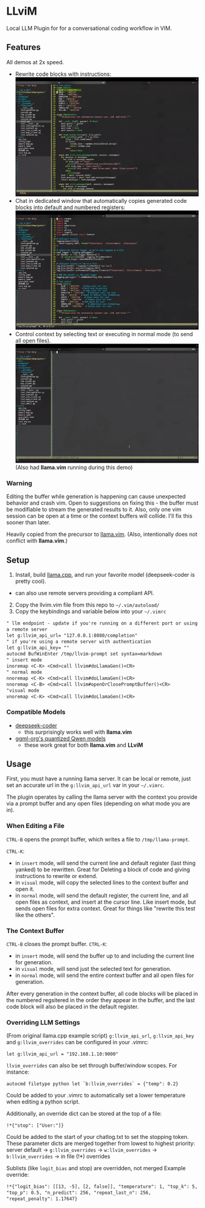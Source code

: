 # LLviM
Local LLM Plugin for for a conversational coding workflow in VIM.

## Features
All demos at 2x speed.

- Rewrite code blocks with instructions:
![file insert demo](static/file-insert.gif)
- Chat in dedicated window that automatically copies generated code blocks into default and numbered registers:
![buffer register demo](static/buffer-registers.gif)
- Control context by selecting text or executing in normal mode (to send all open files).
![buffer context demo](static/buffer-context.gif)
(Also had **llama.vim** running during this demo)

### Warning
Editing the buffer while generation is happening can cause unexpected behavior and crash vim. Open to suggestions on fixing this - the buffer must be modifiable to stream the generated results to it.
Also, only one vim session can be open at a time or the context buffers will collide. I'll fix this sooner than later.

Heavily copied from the precursor to [llama.vim](https://github.com/ggml-org/llama.vim).
(Also, intentionally does not conflict with **llama.vim**.)

## Setup
1. Install, build [llama.cpp](https://github.com/ggerganov/llama.cpp?tab=readme-ov-file#building-the-project), and run your favorite model (deepseek-coder is pretty cool).
  - can also use remote servers providing a compliant API.
2. Copy the llvim.vim file from this repo to `~/.vim/autoload/`
3. Copy the keybindings and variable below into your `~/.vimrc`
```vim
" llm endpoint - update if you're running on a different port or using a remote server
let g:llvim_api_url= "127.0.0.1:8080/completion"
" if you're using a remote server with authentication
let g:llvim_api_key= ""
autocmd BufWinEnter /tmp/llvim-prompt set syntax=markdown
" insert mode
inoremap <C-K> <Cmd>call llvim#doLlamaGen()<CR>
" normal mode
nnoremap <C-K> <Cmd>call llvim#doLlamaGen()<CR>
nnoremap <C-B> <Cmd>call llvim#openOrClosePromptBuffer()<CR>
"visual mode
vnoremap <C-K> <Cmd>call llvim#doLlamaGen()<CR>
```

### Compatible Models
- [deepseek-coder](https://huggingface.co/deepseek-ai/DeepSeek-Coder-V2-Lite-Instruct)
    - this surprisingly works well with **llama.vim**
- [ggml-org's quantized Qwen models](https://huggingface.co/collections/ggml-org/llamavim-6720fece33898ac10544ecf9)
  - these work great for both **llama.vim** and **LLviM**

## Usage
First, you must have a running llama server. It can be local or remote, just set an accurate url in the `g:llvim_api_url` var in your `~/.vimrc`.

The plugin operates by calling the llama server with the context you provide via a prompt buffer and any open files (depending on what mode you are in).

### When Editing a File
`CTRL-B` opens the prompt buffer, which writes a file to `/tmp/llama-prompt`.

`CTRL-K`:
- in `insert` mode, will send the current line and default register (last thing yanked) to be rewritten. Great for Deleting a block of code and giving instructions to rewrite or extend.
- in `visual` mode, will copy the selected lines to the context buffer and open it.
- in `normal` mode, will send the default register, the current line, and all open files as context, and insert at the cursor line. Like insert mode, but sends open files for extra context. Great for things like "rewrite this test like the others".

### The Context Buffer
`CTRL-B` closes the prompt buffer.
`CTRL-K`:
- in `insert` mode, will send the buffer up to and including the current line for generation.
- in `visual` mode, will send just the selected text for generation.
- in `normal` mode, will send the entire context buffer and all open files for generation. 

After every generation in the context buffer, all code blocks will be placed in the numbered regsitered in the order they appear in the buffer, and the last code block will also be placed in the default register.

### Overriding LLM Settings
(From original llama.cpp example script)
`g:llvim_api_url`, `g:llvim_api_key` and `g:llvim_overrides` can be configured in your .vimrc:
```vim
let g:llvim_api_url = "192.168.1.10:9000"
```

`llvim_overrides` can also be set through buffer/window scopes. For instance:
```vim
autocmd filetype python let `b:llvim_overrides` = {"temp": 0.2}
```
Could be added to your .vimrc to automatically set a lower temperature when editing a python script.


Additionally, an override dict can be stored at the top of a file:
```vim
!*{"stop": ["User:"]}
```
Could be added to the start of your chatlog.txt to set the stopping token.
These parameter dicts are merged together from lowest to highest priority:
server default -> `g:llvim_overrides` -> `w:llvim_overrides` -> `b:llvim_overrides` -> in file (!*) overrides

Sublists (like `logit_bias` and stop) are overridden, not merged
Example override:
```vim
!*{"logit_bias": [[13, -5], [2, false]], "temperature": 1, "top_k": 5, "top_p": 0.5, "n_predict": 256, "repeat_last_n": 256, "repeat_penalty": 1.17647}
```

